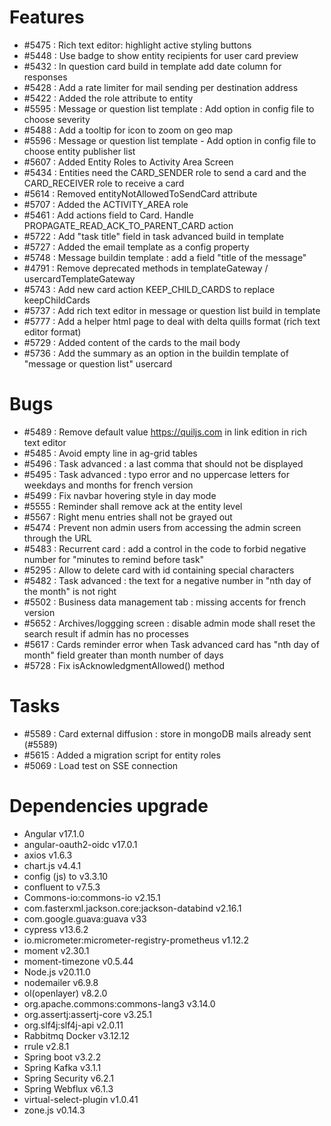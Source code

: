 
# Features
- #5475 : Rich text editor: highlight active styling buttons
- #5448 : Use badge to show entity recipients for user card preview
- #5432 : In question card build in template add date column for responses
- #5428 : Add a rate limiter for mail sending per destination address
- #5422 : Added the role attribute to entity
- #5595 : Message or question list template : Add option in config file to choose severity
- #5488 : Add a tooltip for icon to zoom on geo map
- #5596 : Message or question list template - Add option in config file to choose entity publisher list
- #5607 : Added Entity Roles to Activity Area Screen
- #5434 : Entities need the CARD_SENDER role to send a card and the CARD_RECEIVER role to receive a card
- #5614 : Removed entityNotAllowedToSendCard attribute
- #5707 : Added the ACTIVITY_AREA role
- #5461 : Add actions field to Card. Handle PROPAGATE_READ_ACK_TO_PARENT_CARD action
- #5722 : Add "task title" field in task advanced build in template
- #5727 : Added the email template as a config property
- #5748 : Message buildin template : add a field "title of the message"
- #4791 : Remove deprecated methods in templateGateway / usercardTemplateGateway
- #5743 : Add new card action KEEP_CHILD_CARDS to replace keepChildCards
- #5737 : Add rich text editor in message or question list build in template
- #5777 : Add a helper html page to deal with delta quills format (rich text editor format)
- #5729 : Added content of the cards to the mail body
- #5736 : Add the summary as an option in the buildin template of "message or question list" usercard
  
# Bugs

- #5489 : Remove default value https://quiljs.com in link edition in rich text editor
- #5485 : Avoid empty line in ag-grid tables
- #5496 : Task advanced : a last comma that should not be displayed
- #5495 : Task advanced : typo error and no uppercase letters for weekdays and months for french version
- #5499 : Fix navbar hovering style in day mode
- #5555 : Reminder shall remove ack at the entity level
- #5567 : Right menu entries shall not be grayed out
- #5474 : Prevent non admin users from accessing the admin screen through the URL
- #5483 : Recurrent card : add a control in the code to forbid negative number for "minutes to remind before task"
- #5295 : Allow to delete card with id containing special characters
- #5482 : Task advanced : the text for a negative number in "nth day of the month" is not right
- #5502 : Business data management tab : missing accents for french version
- #5652 : Archives/loggging screen : disable admin mode shall reset the search result if admin has no processes
- #5617 : Cards reminder error when Task advanced card has "nth day of month" field greater than month number of days
- #5728 : Fix isAcknowledgmentAllowed() method

# Tasks

- #5589 : Card external diffusion : store in mongoDB mails already sent (#5589)
- #5615 : Added a migration script for entity roles
- #5069 : Load test on SSE connection

# Dependencies upgrade

- Angular v17.1.0
- angular-oauth2-oidc v17.0.1
- axios v1.6.3
- chart.js v4.4.1
- config (js) to v3.3.10
- confluent to v7.5.3
- Commons-io:commons-io v2.15.1
- com.fasterxml.jackson.core:jackson-databind v2.16.1
- com.google.guava:guava v33
- cypress v13.6.2
- io.micrometer:micrometer-registry-prometheus v1.12.2
- moment v2.30.1
- moment-timezone v0.5.44
- Node.js v20.11.0
- nodemailer v6.9.8
- ol(openlayer) v8.2.0
- org.apache.commons:commons-lang3 v3.14.0
- org.assertj:assertj-core v3.25.1
- org.slf4j:slf4j-api v2.0.11
- Rabbitmq Docker v3.12.12
- rrule v2.8.1
- Spring boot v3.2.2
- Spring Kafka v3.1.1
- Spring Security v6.2.1
- Spring Webflux v6.1.3
- virtual-select-plugin v1.0.41
- zone.js v0.14.3

